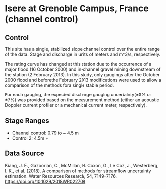# Isere at Grenoble Campus, France (channel control)

## Control

This site has a single, stabilized slope channel control over the entire range of the data.
Stage and discharge in units of meters and m^3/s, respectively.

The rating curve has changed at this station due to the occurrence of
a major flood (16 October 2000) and in-channel gravel mining downstream of the
station (2 February 2013). In this study, only gaugings after the October
2000 flood and beforethe February 2013 modifications were used to allow a
comparison of the methods fora single stable period.

For each gauging, the expected discharge gauging uncertainty(±5% or ±7%) was
provided based on the measurement method (either an acoustic Doppler current
profiler or a mechanical current meter, respectively).

## Stage Ranges

- Channel control: 0.79 to ~ 4.5 m
- Control 2: 4.5m +

## Data Source

Kiang, J. E., Gazoorian, C., McMillan, H. Coxon, G., Le Coz, J., Westerberg, I. K., et al. (2018).
A comparison of methods for streamflow uncertainty estimation. Water Resources Research, 54, 7149–7176.
https://doi.org/10.1029/2018WR022708
